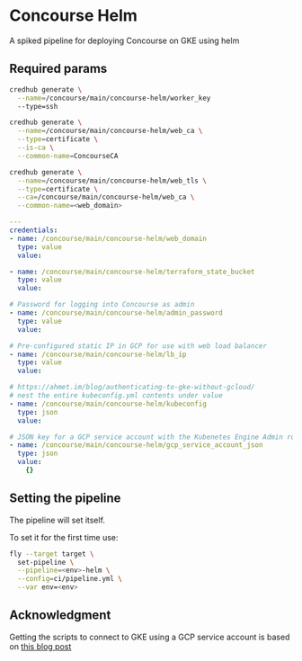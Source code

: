 # Concourse Helm

A spiked pipeline for deploying Concourse on GKE using helm

## Required params

```sh
credhub generate \
  --name=/concourse/main/concourse-helm/worker_key
  --type=ssh

credhub generate \
  --name=/concourse/main/concourse-helm/web_ca \
  --type=certificate \
  --is-ca \
  --common-name=ConcourseCA

credhub generate \
  --name=/concourse/main/concourse-helm/web_tls \
  --type=certificate \
  --ca=/concourse/main/concourse-helm/web_ca \
  --common-name=<web_domain>
```

```yaml
---
credentials:
- name: /concourse/main/concourse-helm/web_domain
  type: value
  value:

- name: /concourse/main/concourse-helm/terraform_state_bucket
  type: value
  value:

# Password for logging into Concourse as admin
- name: /concourse/main/concourse-helm/admin_password
  type: value
  value:

# Pre-configured static IP in GCP for use with web load balancer
- name: /concourse/main/concourse-helm/lb_ip
  type: value
  value:

# https://ahmet.im/blog/authenticating-to-gke-without-gcloud/
# nest the entire kubeconfig.yml contents under value
- name: /concourse/main/concourse-helm/kubeconfig
  type: json
  value:

# JSON key for a GCP service account with the Kubenetes Engine Admin role
- name: /concourse/main/concourse-helm/gcp_service_account_json
  type: json
  value:
    {}
```

## Setting the pipeline

The pipeline will set itself.

To set it for the first time use:

```sh
fly --target target \
  set-pipeline \
  --pipeline=<env>-helm \
  --config=ci/pipeline.yml \
  --var env=<env>
```

## Acknowledgment

Getting the scripts to connect to GKE using a GCP service account is based on [this blog post](https://ahmet.im/blog/authenticating-to-gke-without-gcloud/)
